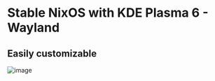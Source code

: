 # Stable NixOS with KDE Plasma 6 - Wayland

## Easily customizable

![image](https://github.com/Steinardarri/NixOS_Config/assets/25306502/7ac04449-76b8-4139-bfd8-432a3f26f421)
